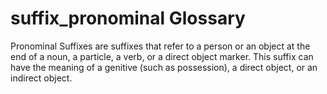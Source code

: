 # suffix_pronominal Glossary
Pronominal Suffixes are suffixes that refer to a person or an object at the end of a noun, a particle, a verb, or a direct object marker. This suffix can have the meaning of a genitive (such as possession), a direct object, or an indirect object.